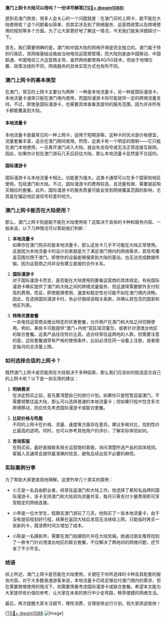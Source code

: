 **澳门上网卡大陆可以用吗？一份详尽解答[[TG💪+ @esim1088](https://t.me/s/esim1088)]**

提到去澳门旅游，很多人会关心的一个问题就是：在澳门买的上网卡，能不能在大陆使用呢？这个问题看似简单，但其实涉及到了网络服务、运营商政策以及跨境使用的规则等多个方面。为了让大家更好地了解这一情况，今天我们就来详细探讨一下。

首先，我们需要明确的是，澳门和中国大陆的网络环境是完全独立的。澳门属于特别行政区，其网络基础设施由当地电信运营商管理，而大陆则是由中国移动、中国联通、中国电信三大运营商主导。虽然两地都使用4G/5G技术，但由于地理位置、政策法规的不同，网络服务的具体实现方式也有所不同。

### 澳门上网卡的基本类型

在澳门，常见的上网卡主要分为两种：一种是本地流量卡，另一种是国际漫游卡。本地流量卡通常只能在澳门境内使用，而国际漫游卡则可能提供一定的跨境流量支持。不过，即使是国际漫游卡，也需要具体查看其提供的服务范围，因为并非所有卡都能覆盖到大陆。

#### 本地流量卡
本地流量卡是最常见的一种上网卡，适用于短期游客。这种卡的优点是价格便宜，流量套餐丰富，适合在澳门期间使用。然而，这类卡有一个明显的限制——它只能在澳门本地使用，一旦离开澳门进入大陆，就会失去信号或无法正常连接互联网。因此，如果你计划在澳门游玩几天后前往大陆，那么本地流量卡显然是不合适的。

#### 国际漫游卡
国际漫游卡与本地流量卡相比，功能更为强大。这类卡通常可以在多个国家和地区使用，包括澳门和大陆。不过，国际漫游卡的费用较高，且流量有限，需要提前购买相应的套餐。此外，国际漫游卡的服务质量可能会受到网络覆盖范围的影响，尤其是在偏远地区或信号较差的地方。

### 澳门上网卡能否在大陆使用？

那么，澳门上网卡到底能不能在大陆使用呢？这取决于具体的卡种和服务内容。一般来说，以下几种情况可以帮助我们判断：

1. **本地流量卡**  
   如果你在澳门购买的是本地流量卡，那么这张卡几乎不可能在大陆正常使用。这是因为本地流量卡的设计初衷就是为了满足澳门境内的网络需求，其信号覆盖范围仅限于澳门。即使你的设备能够搜索到大陆的基站，也无法完成数据传输，因为运营商之间并没有建立直接的合作关系。

2. **国际漫游卡**  
   对于国际漫游卡而言，是否能在大陆使用则要看运营商的具体规定。有些国际漫游卡确实提供了澳门和大陆之间的跨境流量服务，但这通常需要额外支付较高的费用。而且，即使能够使用，速度和稳定性也可能不如在澳门境内流畅。因此，在选择国际漫游卡时，务必仔细阅读相关条款，并确认其包含的国家和地区列表。

3. **特殊优惠套餐**  
   一些电信运营商会推出特定的优惠套餐，允许用户在澳门和大陆之间切换使用。例如，某些卡可能提供“澳门+内地”双区域流量包，或者针对港澳台地区的联合套餐。这类产品往往性价比高，适合经常往返两地的人群。但需要注意的是，这些套餐通常有严格的使用条件，比如必须在同一设备上注册，或者限定每月的总流量上限。

### 如何选择合适的上网卡？

既然澳门上网卡是否能用在大陆取决于多种因素，那么我们应该如何挑选适合自己的上网卡呢？以下是一些实用的建议：

1. **明确需求**  
   在决定购买之前，首先要清楚自己的旅行计划。如果你只是短暂逗留澳门，不需要频繁往返大陆，那么可以选择普通的本地流量卡；但如果行程中包含多次跨境移动，则应优先考虑国际漫游卡或联合套餐。

2. **比较价格与性能**  
   不同的上网卡在价格、流量、速度等方面存在差异。建议多做对比，找到性价比最高的选项。同时，也可以参考其他用户的评价，了解实际体验如何。

3. **咨询客服**  
   在购买前，最好直接联系相关运营商的客服，询问清楚所选产品的具体规则。客服人员通常会提供最准确的信息，避免后续出现不必要的麻烦。

### 实际案例分享

为了帮助大家更直观地理解，这里列举几个真实的案例：

- 小王是一名自由职业者，经常往返澳门和大陆工作。他选择了某知名品牌的国际漫游卡，该卡支持澳门和大陆双向流量共享，每月只需支付少量费用即可享受稳定的网络连接。
  
- 小李是一位大学生，假期去澳门游玩了几天。他购买了一张本地流量卡，由于没有提前规划好行程，结果在返回大陆后发现无法继续上网，只能临时再买一张新的卡，既浪费时间又增加了成本。

- 小陈是一名摄影师，需要在澳门拍摄短片并在大陆剪辑。她通过朋友推荐找到了一款专门针对港澳台地区的联合套餐，不仅解决了两地间的网络问题，还节省了不少开支。

### 结语

综上所述，澳门上网卡是否能在大陆使用，关键在于你所选择的卡种及其配套的服务内容。对于大多数普通游客来说，本地流量卡已经足够应付澳门境内的需求，但在需要跨境使用的情况下，则需要慎重考虑国际漫游卡或联合套餐。希望本文能为大家提供有价值的参考，让大家在未来的旅行中少走弯路，畅享便捷的网络生活。

最后，再次提醒大家关注细节，理性消费，合理安排出行计划。祝大家旅途愉快！

[[TG💪+ @esim1088](https://t.me/s/esim1088) ![Image](https://i.postimg.cc/4NQfJmqS/Snipaste-2025-05-13-00-14-12.png)]